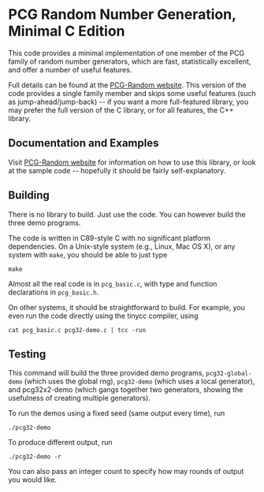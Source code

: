 # PCG Random Number Generation, Minimal C Edition

[PCG-Random website]: http://www.pcg-random.org

This code provides a minimal implementation of one member of the PCG family
of random number generators, which are fast, statistically excellent,
and offer a number of useful features.

Full details can be found at the [PCG-Random website].  This version
of the code provides a single family member and skips some useful features
(such as jump-ahead/jump-back) -- if you want a more full-featured library, 
you may prefer the full version of the C library, or for all features,
the C++ library.

## Documentation and Examples

Visit [PCG-Random website] for information on how to use this library, or look
at the sample code -- hopefully it should be fairly self-explanatory.

## Building

There is no library to build.  Just use the code.  You can however build the
three demo programs.

The code is written in C89-style C with no significant platform dependencies.
On a Unix-style system (e.g., Linux, Mac OS X), or any system with `make`,
you should be able to just type

    make

Almost all the real code is in `pcg_basic.c`, with type and function
declarations in `pcg_basic.h`.  

On other systems, it should be straightforward to build.  For example, you
even run the code directly using the tinycc compiler, using

    cat pcg_basic.c pcg32-demo.c | tcc -run

## Testing

This command will build the three provided demo programs, `pcg32-global-demo`
(which uses the global rng), `pcg32-demo` (which uses a local generator), and
pcg32x2-demo (which gangs together two generators, showing the usefulness of
creating multiple generators).

To run the demos using a fixed seed (same output every time), run

    ./pcg32-demo
    
To produce different output, run

    ./pcg32-demo -r

You can also pass an integer count to specify how may rounds of output you
would like.
